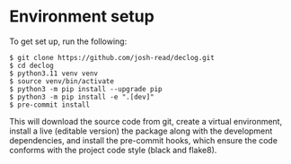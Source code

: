 # Environment setup

To get set up, run the following:

```commandline
$ git clone https://github.com/josh-read/declog.git
$ cd declog
$ python3.11 venv venv
$ source venv/bin/activate
$ python3 -m pip install --upgrade pip
$ python3 -m pip install -e ".[dev]"
$ pre-commit install
```

This will download the source code from git, create a virtual environment,
install a live (editable version) the package along with the development
dependencies, and install the pre-commit hooks, which ensure the code conforms
with the project code style (black and flake8).